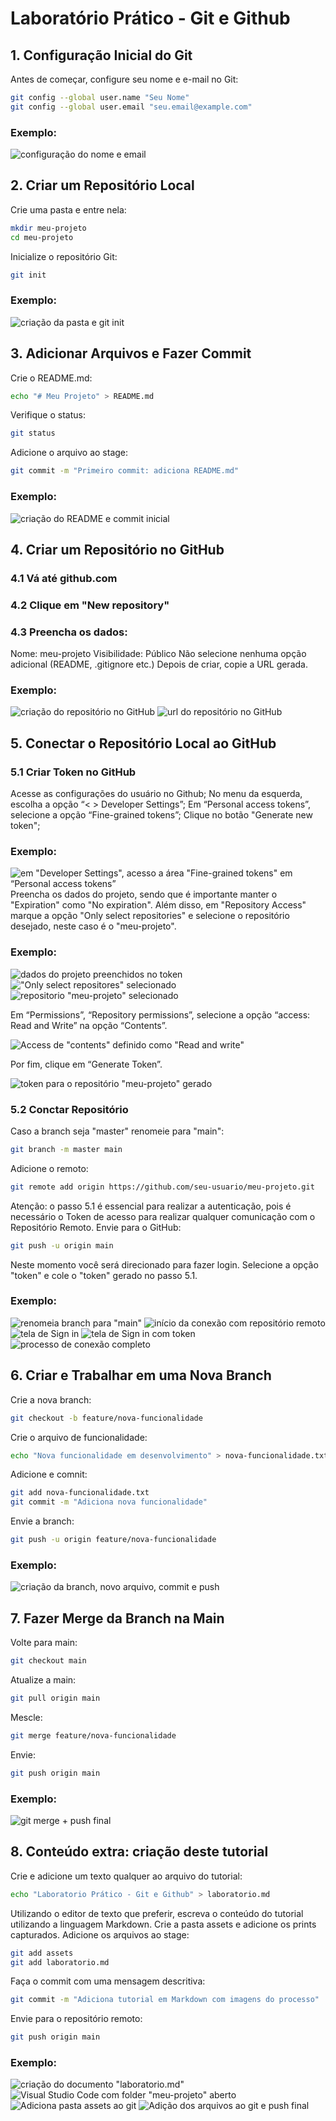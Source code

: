 # Laboratório Prático - Git e Github

## 1. Configuração Inicial do Git
Antes de começar, configure seu nome e e-mail no Git:
```bash
git config --global user.name "Seu Nome"
git config --global user.email "seu.email@example.com"
```
### Exemplo:
![configuração do nome e email](assets/img-1.png)

## 2. Criar um Repositório Local
Crie uma pasta e entre nela:
```bash
mkdir meu-projeto
cd meu-projeto
```
Inicialize o repositório Git:
```bash
git init
```
### Exemplo:
![criação da pasta e git init](assets/img-2.png)

## 3. Adicionar Arquivos e Fazer Commit
Crie o README.md:
```bash
echo "# Meu Projeto" > README.md
```
Verifique o status:
```bash
git status
```
Adicione o arquivo ao stage:
```bash
git commit -m "Primeiro commit: adiciona README.md"
```
### Exemplo:
![criação do README e commit inicial](assets/img-3.png)

## 4. Criar um Repositório no GitHub
### 4.1 Vá até github.com
### 4.2 Clique em "New repository"
### 4.3 Preencha os dados:
Nome: meu-projeto
Visibilidade: Público
Não selecione nenhuma opção adicional (README, .gitignore etc.)
Depois de criar, copie a URL gerada.
### Exemplo:
![criação do repositório no GitHub](assets/img-4.png)
![url do repositório no GitHub](assets/img-5.png)

## 5. Conectar o Repositório Local ao GitHub

### 5.1 Criar Token no GitHub
Acesse as configurações do usuário no Github;
No menu da esquerda, escolha a opção “< > Developer Settings”;
Em “Personal access tokens”, selecione a opção “Fine-grained tokens”;
Clique no botão "Generate new token";
### Exemplo:
![em "Developer Settings", acesso a área "Fine-grained tokens" em “Personal access tokens”](assets/img-6.png)
Preencha os dados do projeto, sendo que é importante manter o "Expiration" como "No expiration".
Além disso, em "Repository Access" marque a opção "Only select repositories" e selecione o repositório desejado, neste caso é o "meu-projeto".
### Exemplo:
![dados do projeto preenchidos no token](assets/img-7.png)  
!["Only select repositores" selecionado](assets/img-8.png)  
![repositorio "meu-projeto" selecionado](assets/img-9.png)

Em “Permissions”, “Repository permissions”, selecione a opção “access: Read and Write” na opção “Contents”.

![Access de "contents" definido como "Read and write"](assets/img-10.png)

Por fim, clique em “Generate Token”.

![token para o repositório "meu-projeto" gerado](assets/img-11.png)

### 5.2 Conctar Repositório
Caso a branch seja "master" renomeie para "main":
```bash
git branch -m master main
```
Adicione o remoto:
```bash
git remote add origin https://github.com/seu-usuario/meu-projeto.git
```
Atenção: o passo 5.1 é essencial para realizar a autenticação, pois é necessário o Token de acesso para realizar qualquer comunicação com o Repositório Remoto.
Envie para o GitHub:
```bash
git push -u origin main
```
Neste momento você será direcionado para fazer login. Selecione a opção "token" e cole o "token" gerado no passo 5.1.
### Exemplo:
![renomeia branch para "main"](assets/img-12.png)
![início da conexão com repositório remoto](assets/img-13.png)
![tela de Sign in](assets/img-14.png)
![tela de Sign in com token](assets/img-15.png)
![processo de conexão completo](assets/img-16.png)

## 6. Criar e Trabalhar em uma Nova Branch
Crie a nova branch:
```bash
git checkout -b feature/nova-funcionalidade
```
Crie o arquivo de funcionalidade:
```bash
echo "Nova funcionalidade em desenvolvimento" > nova-funcionalidade.txt
```
Adicione e comnit:
```bash
git add nova-funcionalidade.txt
git commit -m "Adiciona nova funcionalidade"
```
Envie a branch:
```bash
git push -u origin feature/nova-funcionalidade
```
### Exemplo:
![criação da branch, novo arquivo, commit e push](assets/img-17.png)

## 7. Fazer Merge da Branch na Main
Volte para main:
```bash
git checkout main
```
Atualize a main:
```bash
git pull origin main
```
Mescle:
```bash
git merge feature/nova-funcionalidade
```
Envie:
```bash
git push origin main
```
### Exemplo:
![git merge + push final](assets/img-18.png)

## 8. Conteúdo extra: criação deste tutorial
Crie e adicione um texto qualquer ao arquivo do tutorial:
```bash
echo "Laboratorio Prático - Git e Github" > laboratorio.md
```
Utilizando o editor de texto que preferir, escreva o conteúdo do tutorial utilizando a linguagem Markdown.
Crie a pasta assets e adicione os prints capturados.
Adicione os arquivos ao stage:
```bash
git add assets
git add laboratorio.md
```
Faça o commit com uma mensagem descritiva:
```bash
git commit -m "Adiciona tutorial em Markdown com imagens do processo"
```
Envie para o repositório remoto:
```bash
git push origin main
```
### Exemplo:
![criação do documento "laboratorio.md"](assets/img-19.png)
![Visual Studio Code com folder "meu-projeto" aberto](assets/img-22.png)
![Adiciona pasta assets ao git](assets/img-20.png)
![Adição dos arquivos ao git e push final](assets/img-21.png)

